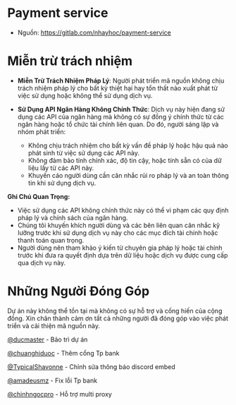 # Payment service

- Nguồn: https://gitlab.com/nhayhoc/payment-service

# Miễn trừ trách nhiệm

- **Miễn Trừ Trách Nhiệm Pháp Lý**: Người phát triển mã nguồn không chịu trách nhiệm pháp lý cho bất kỳ thiệt hại hay tổn thất nào xuất phát từ việc sử dụng hoặc không thể sử dụng dịch vụ.

- **Sử Dụng API Ngân Hàng Không Chính Thức**: Dịch vụ này hiện đang sử dụng các API của ngân hàng mà không có sự đồng ý chính thức từ các ngân hàng hoặc tổ chức tài chính liên quan. Do đó, người sáng lập và nhóm phát triển:
  - Không chịu trách nhiệm cho bất kỳ vấn đề pháp lý hoặc hậu quả nào phát sinh từ việc sử dụng các API này.
  - Không đảm bảo tính chính xác, độ tin cậy, hoặc tính sẵn có của dữ liệu lấy từ các API này.
  - Khuyến cáo người dùng cần cân nhắc rủi ro pháp lý và an toàn thông tin khi sử dụng dịch vụ.

**Ghi Chú Quan Trọng:**

- Việc sử dụng các API không chính thức này có thể vi phạm các quy định pháp lý và chính sách của ngân hàng.
- Chúng tôi khuyến khích người dùng và các bên liên quan cân nhắc kỹ lưỡng trước khi sử dụng dịch vụ này cho các mục đích tài chính hoặc thanh toán quan trọng.
- Người dùng nên tham khảo ý kiến từ chuyên gia pháp lý hoặc tài chính trước khi đưa ra quyết định dựa trên dữ liệu hoặc dịch vụ được cung cấp qua dịch vụ này.

# Những Người Đóng Góp

Dự án này không thể tồn tại mà không có sự hỗ trợ và cống hiến của cộng đồng. Xin chân thành cảm ơn tất cả những người đã đóng góp vào việc phát triển và cải thiện mã nguồn này.

[@ducmaster](https://gitlab.com/nhayhoc) - Bảo trì dự án

[@chuanghiduoc](https://gitlab.com/chuanghiduoc) - Thêm cổng Tp bank

[@TypicalShavonne](https://gitlab.com/TypicalShavonne) - Chỉnh sửa thông báo discord embed

[@amadeusmz](https://gitlab.com/amadeusmz) - Fix lỗi Tp bank

[@chinhngocpro](https://gitlab.com/chinhngocpro) - Hỗ trợ multi proxy
